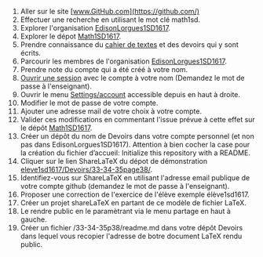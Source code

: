 1. Aller sur le site [www.GitHub.com](https://github.com/)
1. Effectuer une recherche en utilisant le mot clé math1sd.
1. Explorer l'organisation [EdisonLorgues1SD1617](https://github.com/EdisonLorgues1SD1617).
1. Explorer le dépot [Math1SD1617](https://github.com/EdisonLorgues1SD1617/Math1SD1617).
1. Prendre connaissance du [cahier de textes](https://github.com/EdisonLorgues1SD1617/math1sd1617/blob/master/Donn%C3%A9es/Cahier%20de%20textes/readme.md) et des devoirs qui y sont écrits.
1. Parcourir les membres de l'organisation [EdisonLorgues1SD1617](https://github.com/EdisonLorgues1SD1617).
1. Prendre note du compte qui a été créé à votre nom.
1. [Ouvrir une session](https://github.com/login?return_to=%2FEdisonLorgues1SD1617%2FMath1SD1617%2Ftree%2Fmaster%2FDonn%25C3%25A9es%2FChapitres%2F1.%2520Second%2520degr%25C3%25A9%2FActivit%25C3%25A9s%2FGitHub) avec le compte à votre nom (Demandez le mot de passe à l'enseignant).
1. Ouvrir le menu [Settings/account](https://github.com/settings/profile) accessible depuis en haut à droite.
1. Modifier le mot de passe de votre compte.
1. Ajouter une adresse mail de votre choix à votre compte.
1. Valider ces modifications en commentant l'issue prévue à cette effet sur le dépôt [Math1SD1617](https://github.com/EdisonLorgues1SD1617/Math1SD1617/issues/1).
1. Créer un dépôt du nom de Devoirs dans votre compte personnel (et non pas dans EdisonLorgues1SD1617).
Attention à bien cocher la case pour la création du fichier d’accueil:
Initialize this repository with a README.
1. Cliquer sur le lien ShareLaTeX du dépot de démonstration [eleve1sd1617/Devoirs/33-34-35page38/](https://github.com/eleve1sd1617/Devoirs/tree/master/33-34-35page38).
1. Identifiez-vous sur ShareLaTeX en utilisant l'adresse email publique de votre compte github (demandez le mot de passe à l'enseignant).
1. Proposer une correction de l'exercice de l'élève exemple élève1sd1617.
1. Créer un projet shareLaTeX en partant de ce modèle de fichier LaTeX.
1. Le rendre public en le paramètrant via le menu partage en haut à gauche.
1. Créer un fichier /33-34-35p38/readme.md dans votre dépôt Devoirs dans lequel vous recopier l'adresse de botre document LaTeX rendu public.
